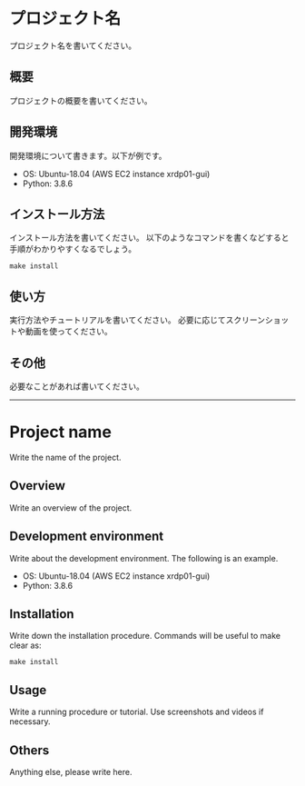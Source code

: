 # プロジェクト名

プロジェクト名を書いてください。

## 概要

プロジェクトの概要を書いてください。

## 開発環境

開発環境について書きます。以下が例です。

- OS: Ubuntu-18.04 (AWS EC2 instance xrdp01-gui)
- Python: 3.8.6

## インストール方法

インストール方法を書いてください。
以下のようなコマンドを書くなどすると手順がわかりやすくなるでしょう。

```
make install
```

## 使い方

実行方法やチュートリアルを書いてください。
必要に応じてスクリーンショットや動画を使ってください。

## その他

必要なことがあれば書いてください。

_____

# Project name

Write the name of the project.

## Overview

Write an overview of the project.

## Development environment

Write about the development environment. The following is an example.

- OS: Ubuntu-18.04 (AWS EC2 instance xrdp01-gui)
- Python: 3.8.6

## Installation

Write down the installation procedure.
Commands will be useful to make clear as:

```
make install
```

## Usage

Write a running procedure or tutorial.
Use screenshots and videos if necessary.

## Others

Anything else, please write here.
